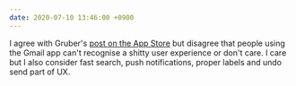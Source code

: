 ```yaml
---
date: 2020-07-10 13:46:00 +0900
---
```


I agree with Gruber's [post on the App Store](https://daringfireball.net/2020/07/app_store_moment_of_clarity) but disagree that people using the Gmail app can't recognise a shitty user experience or don't care. I care but I also consider fast search, push notifications, proper labels and undo send part of UX.
